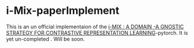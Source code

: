 # i-Mix-paperImplement
This is an un official implementaion of the [i-MIX : A DOMAIN -A GNOSTIC STRATEGY FOR CONTRASTIVE  REPRESENTATION LEARNING](https://arxiv.org/pdf/2010.08887.pdf)-pytorch.
It is yet un-completed . Will be soon.
